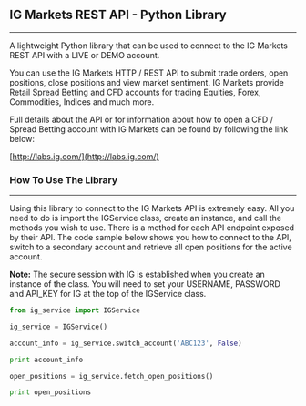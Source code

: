 ## IG Markets REST API - Python Library
-------------------------------------

A lightweight Python library that can be used to connect to the IG Markets REST API with a LIVE or DEMO account.

You can use the IG Markets HTTP / REST API to submit trade orders, open positions, close positions and view market sentiment. IG Markets provide Retail Spread Betting and CFD accounts for trading Equities, Forex, Commodities, Indices and much more.

Full details about the API or for information about how to open a CFD / Spread Betting account with IG Markets can be found by following the link below:

[http://labs.ig.com/](http://labs.ig.com/)

### How To Use The Library
--------------------------

Using this library to connect to the IG Markets API is extremely easy. All you need to do is import the IGService class, create an instance, and call the methods you wish to use. There is a method for each API endpoint exposed by their API. The code sample below shows you how to connect to the API, switch to a secondary account and retrieve all open positions for the active account.

**Note:** The secure session with IG is established when you create an instance of the class. You will need to set your USERNAME, PASSWORD and API_KEY for IG at the top of the IGService class.

```python
from ig_service import IGService

ig_service = IGService()

account_info = ig_service.switch_account('ABC123', False)

print account_info

open_positions = ig_service.fetch_open_positions()

print open_positions
```
